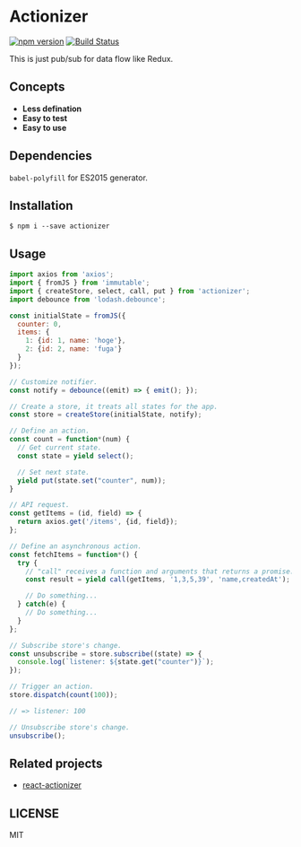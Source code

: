 # Actionizer
[![npm version](https://badge.fury.io/js/actionizer.svg)](https://badge.fury.io/js/actionizer)
[![Build Status](https://travis-ci.org/oreshinya/actionizer.svg?branch=master)](https://travis-ci.org/oreshinya/actionizer)

This is just pub/sub for data flow like Redux.

## Concepts

- **Less defination**
- **Easy to test**
- **Easy to use**

## Dependencies

`babel-polyfill` for ES2015 generator.

## Installation

```
$ npm i --save actionizer
```

## Usage

```javascript
import axios from 'axios';
import { fromJS } from 'immutable';
import { createStore, select, call, put } from 'actionizer';
import debounce from 'lodash.debounce';

const initialState = fromJS({
  counter: 0,
  items: {
    1: {id: 1, name: 'hoge'},
    2: {id: 2, name: 'fuga'}
  }
});

// Customize notifier.
const notify = debounce((emit) => { emit(); });

// Create a store, it treats all states for the app.
const store = createStore(initialState, notify);

// Define an action.
const count = function*(num) {
  // Get current state.
  const state = yield select();

  // Set next state.
  yield put(state.set("counter", num));
}

// API request.
const getItems = (id, field) => {
  return axios.get('/items', {id, field});
};

// Define an asynchronous action.
const fetchItems = function*() {
  try {
    // "call" receives a function and arguments that returns a promise.
    const result = yield call(getItems, '1,3,5,39', 'name,createdAt');

    // Do something...
  } catch(e) {
    // Do something...
  }
};

// Subscribe store's change.
const unsubscribe = store.subscribe((state) => {
  console.log(`listener: ${state.get("counter")}`);
});

// Trigger an action.
store.dispatch(count(100));

// => listener: 100

// Unsubscribe store's change.
unsubscribe();
```

## Related projects
- [react-actionizer](https://github.com/oreshinya/react-actionizer)

## LICENSE

MIT
